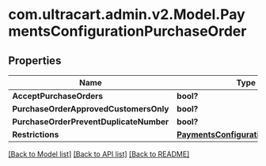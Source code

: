 # com.ultracart.admin.v2.Model.PaymentsConfigurationPurchaseOrder
## Properties

Name | Type | Description | Notes
------------ | ------------- | ------------- | -------------
**AcceptPurchaseOrders** | **bool?** |  | [optional] 
**PurchaseOrderApprovedCustomersOnly** | **bool?** |  | [optional] 
**PurchaseOrderPreventDuplicateNumber** | **bool?** |  | [optional] 
**Restrictions** | [**PaymentsConfigurationRestrictions**](PaymentsConfigurationRestrictions.md) |  | [optional] 


[[Back to Model list]](../README.md#documentation-for-models) [[Back to API list]](../README.md#documentation-for-api-endpoints) [[Back to README]](../README.md)

